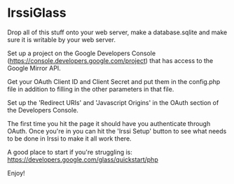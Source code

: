 IrssiGlass
========================
Drop all of this stuff onto your web server, make a database.sqlite and make sure it is writable by your web server.

Set up a project on the Google Developers Console (https://console.developers.google.com/project) that has access to the Google Mirror API.

Get your OAuth Client ID and Client Secret and put them in the config.php file in addition to filling in the other parameters in that file.

Set up the 'Redirect URIs' and 'Javascript Origins' in the OAuth section of the Developers Console.

The first time you hit the page it should have you authenticate through OAuth. Once you're in you can hit the 'Irssi Setup' button to see what needs to be done in Irssi to make it all work there.

A good place to start if you're struggling is:
https://developers.google.com/glass/quickstart/php

Enjoy!